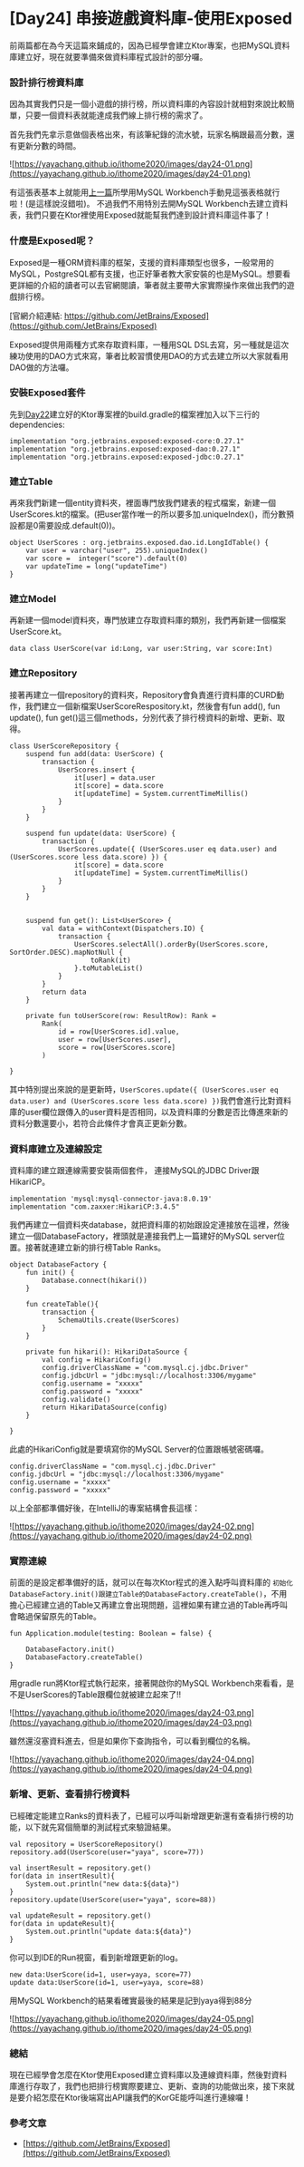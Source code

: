 # [Day24] 串接遊戲資料庫-使用Exposed
前兩篇都在為今天這篇來鋪成的，因為已經學會建立Ktor專案，也把MySQL資料庫建立好，現在就要準備來做資料庫程式設計的部分囉。

### 設計排行榜資料庫
因為其實我們只是一個小遊戲的排行榜，所以資料庫的內容設計就相對來說比較簡單，只要一個資料表就能達成我們線上排行榜的需求了。

首先我們先拿示意做個表格出來，有該筆紀錄的流水號，玩家名稱跟最高分數，還有更新分數的時間。

![https://yayachang.github.io/ithome2020/images/day24-01.png](https://yayachang.github.io/ithome2020/images/day24-01.png)

有這張表基本上就能用[上一篇](https://yayachang.github.io/ithome2020/day23)所學用MySQL Workbench手動見這張表格就行啦！(是這樣說沒錯啦)。
不過我們不用特別去開MySQL Workbench去建立資料表，我們只要在Ktor裡使用Exposed就能幫我們達到設計資料庫這件事了！

### 什麼是Exposed呢？
Exposed是一種ORM資料庫的框架，支援的資料庫類型也很多，一般常用的MySQL，PostgreSQL都有支援，也正好筆者教大家安裝的也是MySQL。想要看更詳細的介紹的讀者可以去官網閱讀，筆者就主要帶大家實際操作來做出我們的遊戲排行榜。

[官網介紹連結: https://github.com/JetBrains/Exposed](https://github.com/JetBrains/Exposed)

Exposed提供用兩種方式來存取資料庫，一種用SQL DSL去寫，另一種就是這次練功使用的DAO方式來寫，筆者比較習慣使用DAO的方式去建立所以大家就看用DAO做的方法囉。

### 安裝Exposed套件
先到[Day22](https://yayachang.github.io/ithome2020/day22)建立好的Ktor專案裡的build.gradle的檔案裡加入以下三行的dependencies:
```
implementation "org.jetbrains.exposed:exposed-core:0.27.1"
implementation "org.jetbrains.exposed:exposed-dao:0.27.1"
implementation "org.jetbrains.exposed:exposed-jdbc:0.27.1"
```

### 建立Table
再來我們新建一個entity資料夾，裡面專門放我們建表的程式檔案，新建一個UserScores.kt的檔案。(把user當作唯一的所以要多加.uniqueIndex()，而分數預設都是0需要設成.default(0))。
```
object UserScores : org.jetbrains.exposed.dao.id.LongIdTable() {
    var user = varchar("user", 255).uniqueIndex()
    var score =  integer("score").default(0)
    var updateTime = long("updateTime")
}
```

### 建立Model
再新建一個model資料夾，專門放建立存取資料庫的類別，我們再新建一個檔案UserScore.kt。
```
data class UserScore(var id:Long, var user:String, var score:Int)
```

### 建立Repository
接著再建立一個repository的資料夾，Repository會負責進行資料庫的CURD動作，我們建立一個新檔案UserScoreRespository.kt，然後會有fun add(), fun update(), fun get()這三個methods，分別代表了排行榜資料的新增、更新、取得。
```
class UserScoreRepository {
    suspend fun add(data: UserScore) {
        transaction {
            UserScores.insert {
                it[user] = data.user
                it[score] = data.score
                it[updateTime] = System.currentTimeMillis()
            }
        }
    }

    suspend fun update(data: UserScore) {
        transaction {
            UserScores.update({ (UserScores.user eq data.user) and (UserScores.score less data.score) }) {
                it[score] = data.score
                it[updateTime] = System.currentTimeMillis()
            }
        }
    }


    suspend fun get(): List<UserScore> {
        val data = withContext(Dispatchers.IO) {
            transaction {
                UserScores.selectAll().orderBy(UserScores.score, SortOrder.DESC).mapNotNull {
                    toRank(it)
                }.toMutableList()
            }
        }
        return data
    }

    private fun toUserScore(row: ResultRow): Rank =
        Rank(
            id = row[UserScores.id].value,
            user = row[UserScores.user],
            score = row[UserScores.score]
        )

}
```
其中特別提出來說的是更新時，```UserScores.update({ (UserScores.user eq data.user) and (UserScores.score less data.score) })```我們會進行比對資料庫的user欄位跟傳入的user資料是否相同，以及資料庫的分數是否比傳進來新的資料分數還要小，若符合此條件才會真正更新分數。

### 資料庫建立及連線設定
資料庫的建立跟連線需要安裝兩個套件， 連接MySQL的JDBC Driver跟HikariCP。
```
implementation 'mysql:mysql-connector-java:8.0.19'
implementation "com.zaxxer:HikariCP:3.4.5"
```

我們再建立一個資料夾database，就把資料庫的初始跟設定連接放在這裡，然後建立一個DatabaseFactory，裡頭就是連接我們上一篇建好的MySQL server位置。接著就連建立新的排行榜Table Ranks。
```
object DatabaseFactory {
    fun init() {
        Database.connect(hikari())
    }
    
    fun createTable(){
        transaction {
            SchemaUtils.create(UserScores)
        }
    }
    
    private fun hikari(): HikariDataSource {
        val config = HikariConfig()
        config.driverClassName = "com.mysql.cj.jdbc.Driver"
        config.jdbcUrl = "jdbc:mysql://localhost:3306/mygame"
        config.username = "xxxxx"
        config.password = "xxxxx"
        config.validate()
        return HikariDataSource(config)
    }

}
```

此處的HikariConfig就是要填寫你的MySQL Server的位置跟帳號密碼囉。
```
config.driverClassName = "com.mysql.cj.jdbc.Driver"
config.jdbcUrl = "jdbc:mysql://localhost:3306/mygame"
config.username = "xxxxx"
config.password = "xxxxx"
```
以上全部都準備好後，在IntelliJ的專案結構會長這樣：

![https://yayachang.github.io/ithome2020/images/day24-02.png](https://yayachang.github.io/ithome2020/images/day24-02.png)

### 實際連線
前面的是設定都準備好的話，就可以在每次Ktor程式的進入點呼叫資料庫的 ```初始化DatabaseFactory.init()跟建立Table的DatabaseFactory.createTable()```，不用擔心已經建立過的Table又再建立會出現問題，這裡如果有建立過的Table再呼叫會略過保留原先的Table。
```
fun Application.module(testing: Boolean = false) {

    DatabaseFactory.init()
    DatabaseFactory.createTable()
}
```

用gradle run將Ktor程式執行起來，接著開啟你的MySQL Workbench來看看，是不是UserScores的Table跟欄位就被建立起來了!!

![https://yayachang.github.io/ithome2020/images/day24-03.png](https://yayachang.github.io/ithome2020/images/day24-03.png)

雖然還沒塞資料進去，但是如果你下查詢指令，可以看到欄位的名稱。

![https://yayachang.github.io/ithome2020/images/day24-04.png](https://yayachang.github.io/ithome2020/images/day24-04.png)

### 新增、更新、查看排行榜資料
已經確定能建立Ranks的資料表了，已經可以呼叫新增跟更新還有查看排行榜的功能，以下就先寫個簡單的測試程式來驗證結果。
```
val repository = UserScoreRepository()
repository.add(UserScore(user="yaya", score=77))

val insertResult = repository.get()
for(data in insertResult){
    System.out.println("new data:${data}")
}
repository.update(UserScore(user="yaya", score=88))

val updateResult = repository.get()
for(data in updateResult){
    System.out.println("update data:${data}")
}
```
你可以到IDE的Run視窗，看到新增跟更新的log。
```
new data:UserScore(id=1, user=yaya, score=77)
update data:UserScore(id=1, user=yaya, score=88)
```
用MySQL Workbench的結果看確實最後的結果是記到yaya得到88分

![https://yayachang.github.io/ithome2020/images/day24-05.png](https://yayachang.github.io/ithome2020/images/day24-05.png)

### 總結
現在已經學會怎麼在Ktor使用Exposed建立資料庫以及連線資料庫，然後對資料庫進行存取了，我們也把排行榜實際要建立、更新、查詢的功能做出來，接下來就是要介紹怎麼在Ktor後端寫出API讓我們的KorGE能呼叫進行連線囉！

### 參考文章
* [https://github.com/JetBrains/Exposed](https://github.com/JetBrains/Exposed)
